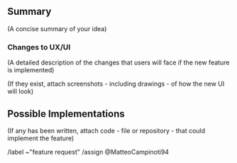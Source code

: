 ## Summary

(A concise summary of your idea)

### Changes to UX/UI

(A detailed description of the changes that users will face if the new feature is implemented)

(If they exist, attach screenshots - including drawings - of how the new UI will look)

## Possible Implementations

(If any has been written, attach code - file or repository - that could implement the feature)

/label ~"feature request"
/assign @MatteoCampinoti94